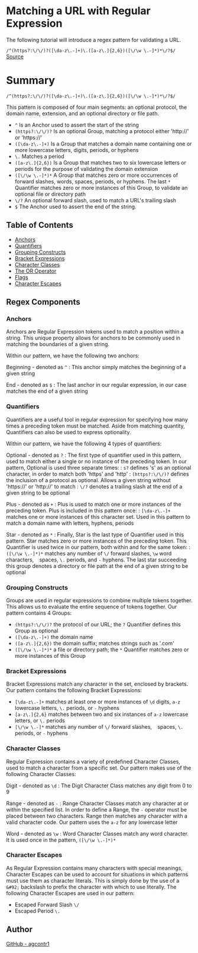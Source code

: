 # Matching a URL with Regular Expression

The following tutorial will introduce a regex pattern for validating a
URL.

`/^(https?:\/\/)?([\da-z\.-]+)\.([a-z\.]{2,6})([\/\w \.-]*)*\/?$/`
[Source](https://code.tutsplus.com/tutorials/8-regular-expressions-you-should-know--net-6149)

# Summary

`/^(https?:\/\/)?([\da-z\.-]+)\.([a-z\.]{2,6})([\/\w \.-]*)*\/?$/`

This pattern is composed of four main segments: an optional
protocol, the domain name, extension, and an optional directory or file
path.

- `^` Is an Anchor used to assert the start of the string
- `(https?:\/\/)?` Is an optional Group, matching a protocol either
'http://' or 'https://'
- `([\da-z\.-]+)` Is a Group that matches a domain name containing 
one or more lowercase letters, digits, periods, or hyphens
- `\.` Matches a period
- `([a-z\.]{2,6})` Is a Group that matches two to six lowercase letters
or periods for the purpose of validating the domain extension
- `([\/\w \.-]*)*` A Group that matches zero or more occurrences of forward
slashes, words, spaces, periods, or hyphens. The last `*` Quantifier 
matches zero or more instances of this Group, to validate an optional
file or directory path
- `\/?` An optional forward slash, used to match a URL's trailing slash
- `$` The Anchor used to assert the end of the string.

## Table of Contents

- [Anchors](#anchors)
- [Quantifiers](#quantifiers)
- [Grouping Constructs](#grouping-constructs)
- [Bracket Expressions](#bracket-expressions)
- [Character Classes](#character-classes)
- [The OR Operator](#the-or-operator)
- [Flags](#flags)
- [Character Escapes](#character-escapes)

## Regex Components

### Anchors
Anchors are Regular Expression tokens used to match a position within
a string. This unique property allows for anchors to be commonly used
in matching the boundaries of a given string.

Within our pattern, we have the following two anchors:

Beginning - denoted as `^`
: This anchor simply matches the beginning of a given string

End - denoted as `$`
: The last anchor in our regular expression, in our case matches the
end of a given string

### Quantifiers
Quantifiers are a useful tool in regular expression for specifying how
many times a preceding token must be matched. Aside from matching
quantity, Quantifiers can also be used to express optionality.

Within our pattern, we have the following 4 types of quantifiers:

Optional - denoted as `?`
: The first type of quantifier used in this pattern, used to match
either a single or no instance of the preceding token. In our pattern, 
Optional is used three separate times:
: `s?` defines 's' as an optional character, in order to match both
'https' and 'http'
: `(https?:\/\/)?` defines the inclusion of a protocol as optional.
Allows a given string without 'https://' or 'http://' to match
: `\/?` denotes a trailing slash at the end of a given string to be
optional

Plus - denoted as `+`
: Plus is used to match one or more instances of the preceding token.
Plus is included in this pattern once:
: `[\da-z\.-]+` matches one or more instances of this character set.
Used in this pattern to match a domain name with letters, hyphens,
periods

Star - denoted as `*`
: Finally, Star is the last type of Quantifier used in this pattern.
Star matches zero or more instances of the preceding token. This
Quantifier is used twice in our pattern, both within and for the
same token:
: `([\/\w \.-]*)*` matches any number of `\/` forward slashes,
`\w` word characters, ` ` spaces, `\.` periods, and `-` hyphens.
The last star succeeding this group denotes a directory or file path
at the end of a given string to be optional

### Grouping Constructs
Groups are used in regular expressions to combine multiple tokens
together. This allows us to evaluate the entire sequence of
tokens together. Our pattern contains 4 Groups:

- `(https?:\/\/)?` the protocol of our URL; the `?` Quantifier
defines this Group as optional
- `([\da-z\.-]+)` the domain name
- `([a-z\.]{2,6})` the domain suffix; matches strings such as
'.com'
- `([\/\w \.-]*)*` a file or directory path; the `*` Quantifier
matches zero or more instances of this Group

### Bracket Expressions
Bracket Expressions match any character in the set, enclosed by
brackets. Our pattern contains the following Bracket Expressions:

- `[\da-z\.-]+` matches at least one or more instances of `\d` digits,
`a-z` lowercase letters, `\.` periods, or `-` hyphens
- `[a-z\.]{2,6}` matches between two and six instances of `a-z`
lowercase letters, or `\.` periods
- `[\/\w \.-]*` matches any number of `\/` forward slashes, ` ` spaces,
`\.` periods, or `-` hyphens

### Character Classes
Regular Expression contains a variety of predefined Character Classes,
used to match a character from a specific set. Our pattern makes use
of the following Character Classes:

Digit - denoted as `\d`
: The Digit Character Class matches any digit from 0 to 9

Range - denoted as `-`
: Range Character Classes match any character at or within the
specified list. In order to define a Range, the `-` operator must be
placed between two characters. Range then matches any character with 
a valid character code. Our pattern uses the `a-z` for any lowercase
letter

Word - denoted as `\w`
: Word Character Classes match any word character. It is used once
in the pattern, `([\/\w \.-]*)*`

### Character Escapes
As Regular Expression contains many characters with special meanings,
Character Escapes can be used to account for situations in which
patterns must use them as character literals. This is simply done by
the use of a `&#92;` backslash to prefix the character with which to use
literally. The following Character Escapes are used in our pattern:

- Escaped Forward Slash `\/`
- Escaped Period `\.`

## Author
[GitHub - agcontr1](https://github.com/agcontr1)